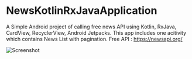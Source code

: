 # NewsKotlinRxJavaApplication
A Simple Android project of calling free news API using Kotlin, RxJava, CardView, RecyclerView, Android Jetpacks.
This app includes one acitivity which contains News List with pagination.
Free API : https://newsapi.org/

![Screenshot](https://github.com/shivanigkapadia/NewsKotlinRxJavaApplication/blob/master/screenshot_mainscreen.png?raw=true)
